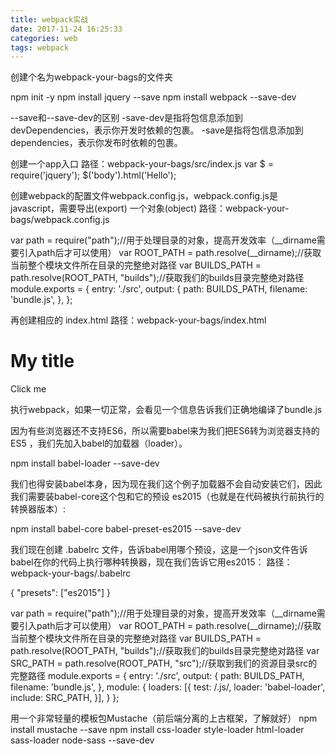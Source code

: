 ```yaml
---
title: webpack实战
date: 2017-11-24 16:25:33
categories: web
tags: webpack
---
```

创建个名为webpack-your-bags的文件夹


npm init -y
npm install jquery --save
npm install webpack --save-dev 


<!--more-->

--save和--save-dev的区别
-save-dev是指将包信息添加到devDependencies，表示你开发时依赖的包裹。
-save是指将包信息添加到dependencies，表示你发布时依赖的包裹。 
 

创建一个app入口
路径：webpack-your-bags/src/index.js
var $ = require('jquery');
$('body').html('Hello');


创建webpack的配置文件webpack.config.js，webpack.config.js是javascript，需要导出(export) 一个对象(object)
路径：webpack-your-bags/webpack.config.js

var path = require("path");//用于处理目录的对象，提高开发效率（__dirname需要引入path后才可以使用）
var ROOT_PATH = path.resolve(__dirname);//获取当前整个模块文件所在目录的完整绝对路径
var BUILDS_PATH = path.resolve(ROOT_PATH, "builds");//获取我们的builds目录完整绝对路径
module.exports = {
    entry: './src',
    output: {
        path: BUILDS_PATH,
        filename: 'bundle.js',
    },
};





再创建相应的 index.html
路径：webpack-your-bags/index.html

<!DOCTYPE html>
<html>
<body>
    <h1>My title</h1>
    <a>Click me</a>
    <script src="builds/bundle.js"></script>
</body>
</html>

执行webpack，如果一切正常，会看见一个信息告诉我们正确地编译了bundle.js


因为有些浏览器还不支持ES6，所以需要babel来为我们把ES6转为浏览器支持的ES5 ，我们先加入babel的加载器（loader）。

npm install babel-loader --save-dev



我们也得安装babel本身，因为现在我们这个例子加载器不会自动安装它们，因此我们需要装babel-core这个包和它的预设 es2015（也就是在代码被执行前执行的转换器版本）:


npm install babel-core babel-preset-es2015 --save-dev


我们现在创建 .babelrc 文件，告诉babel用哪个预设，这是一个json文件告诉babel在你的代码上执行哪种转换器，现在我们告诉它用es2015：
路径：webpack-your-bags/.babelrc

{
"presets": ["es2015"] 
}


var path = require("path");//用于处理目录的对象，提高开发效率（__dirname需要引入path后才可以使用）
var ROOT_PATH = path.resolve(__dirname);//获取当前整个模块文件所在目录的完整绝对路径
var BUILDS_PATH = path.resolve(ROOT_PATH, "builds");//获取我们的builds目录完整绝对路径
var SRC_PATH = path.resolve(ROOT_PATH, "src");//获取到我们的资源目录src的完整路径
module.exports = {
    entry: './src',
    output: {
        path: BUILDS_PATH,
        filename: 'bundle.js',
    },
    module: {
        loaders: [{
            test: /\.js/,
            loader: 'babel-loader',
            include: SRC_PATH,
        }],
    }
};

用一个非常轻量的模板包Mustache（前后端分离的上古框架，了解就好）
npm install mustache --save
npm install css-loader style-loader html-loader sass-loader node-sass --save-dev










